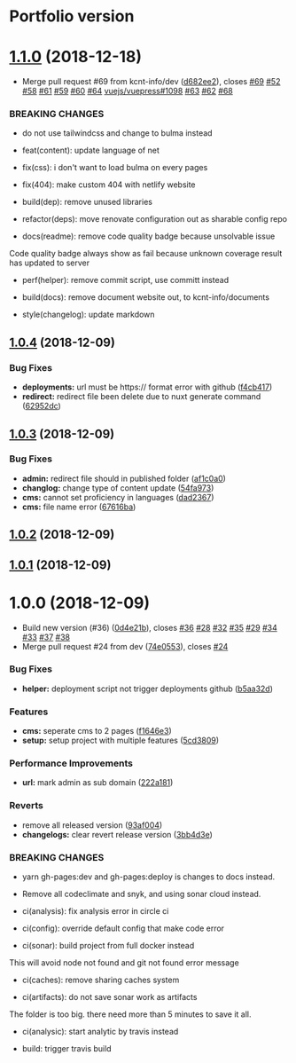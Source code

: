 # Portfolio version

# [1.1.0](https://github.com/kcnt-info/website/compare/v1.0.4...v1.1.0) (2018-12-18)


* Merge pull request #69 from kcnt-info/dev ([d682ee2](https://github.com/kcnt-info/website/commit/d682ee2)), closes [#69](https://github.com/kcnt-info/website/issues/69) [#52](https://github.com/kcnt-info/website/issues/52) [#58](https://github.com/kcnt-info/website/issues/58) [#61](https://github.com/kcnt-info/website/issues/61) [#59](https://github.com/kcnt-info/website/issues/59) [#60](https://github.com/kcnt-info/website/issues/60) [#64](https://github.com/kcnt-info/website/issues/64) [vuejs/vuepress#1098](https://github.com/vuejs/vuepress/issues/1098) [#63](https://github.com/kcnt-info/website/issues/63) [#62](https://github.com/kcnt-info/website/issues/62) [#68](https://github.com/kcnt-info/website/issues/68)


### BREAKING CHANGES

* do not use tailwindcss and change to bulma instead

* feat(content): update language of net

* fix(css): i don't want to load bulma on every pages

* fix(404): make custom 404 with netlify website

* build(dep): remove unused libraries

* refactor(deps): move renovate configuration out as sharable config repo

* docs(readme): remove code quality badge because unsolvable issue

Code quality badge always show as fail because unknown coverage result has updated to server

* perf(helper): remove commit script, use committ instead

* build(docs): remove document website out, to kcnt-info/documents

* style(changelog): update markdown

## [1.0.4](https://github.com/kamontat/Portfolio/compare/v1.0.3...v1.0.4) (2018-12-09)

### Bug Fixes

* **deployments:** url must be https:// format error with github ([f4cb417](https://github.com/kamontat/Portfolio/commit/f4cb417))
* **redirect:** redirect file been delete due to nuxt generate command ([62952dc](https://github.com/kamontat/Portfolio/commit/62952dc))

## [1.0.3](https://github.com/kamontat/Portfolio/compare/v1.0.2...v1.0.3) (2018-12-09)

### Bug Fixes

- **admin:** redirect file should in published folder ([af1c0a0](https://github.com/kcnt-info/website/commit/af1c0a0))
- **changlog:** change type of content update ([54fa973](https://github.com/kcnt-info/website/commit/54fa973))
- **cms:** cannot set proficiency in languages ([dad2367](https://github.com/kcnt-info/website/commit/dad2367))
- **cms:** file name error ([67616ba](https://github.com/kcnt-info/website/commit/67616ba))

## [1.0.2](https://github.com/kcnt-info/website/compare/v1.0.1...v1.0.2) (2018-12-09)

## [1.0.1](https://github.com/kcnt-info/website/compare/v1.0.0...v1.0.1) (2018-12-09)

# 1.0.0 (2018-12-09)

- Build new version (#36) ([0d4e21b](https://github.com/kcnt-info/website/commit/0d4e21b)), closes [#36](https://github.com/kcnt-info/website/issues/36) [#28](https://github.com/kcnt-info/website/issues/28) [#32](https://github.com/kcnt-info/website/issues/32) [#35](https://github.com/kcnt-info/website/issues/35) [#29](https://github.com/kcnt-info/website/issues/29) [#34](https://github.com/kcnt-info/website/issues/34) [#33](https://github.com/kcnt-info/website/issues/33) [#37](https://github.com/kcnt-info/website/issues/37) [#38](https://github.com/kcnt-info/website/issues/38)
- Merge pull request #24 from dev ([74e0553](https://github.com/kcnt-info/website/commit/74e0553)), closes [#24](https://github.com/kcnt-info/website/issues/24)

### Bug Fixes

- **helper:** deployment script not trigger deployments github ([b5aa32d](https://github.com/kcnt-info/website/commit/b5aa32d))

### Features

- **cms:** seperate cms to 2 pages ([f1646e3](https://github.com/kcnt-info/website/commit/f1646e3))
- **setup:** setup project with multiple features ([5cd3809](https://github.com/kcnt-info/website/commit/5cd3809))

### Performance Improvements

- **url:** mark admin as sub domain ([222a181](https://github.com/kcnt-info/website/commit/222a181))

### Reverts

- remove all released version ([93af004](https://github.com/kcnt-info/website/commit/93af004))
- **changelogs:** clear revert release version ([3bb4d3e](https://github.com/kcnt-info/website/commit/3bb4d3e))

### BREAKING CHANGES

- yarn gh-pages:dev and gh-pages:deploy is changes to docs instead.
- Remove all codeclimate and snyk, and using sonar cloud instead.

- ci(analysis): fix analysis error in circle ci

- ci(config): override default config that make code error

- ci(sonar): build project from full docker instead

This will avoid node not found and git not found error message

- ci(caches): remove sharing caches system

- ci(artifacts): do not save sonar work as artifacts

The folder is too big. there need more than 5 minutes to save it all.

- ci(analysic): start analytic by travis instead

- build: trigger travis build
